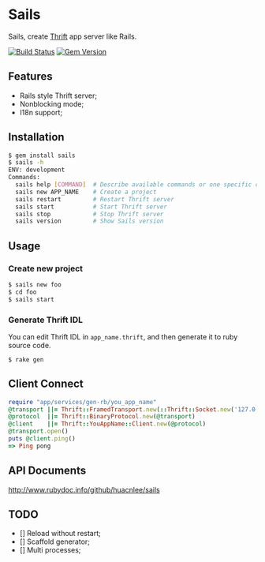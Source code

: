 Sails
=====

Sails, create [Thrift](thrift.apache.org) app server like Rails.

[![Build Status](https://travis-ci.org/huacnlee/sails.svg)](https://travis-ci.org/huacnlee/sails) [![Gem Version](https://badge.fury.io/rb/sails.svg)](http://badge.fury.io/rb/sails)

## Features

- Rails style Thrift server;
- Nonblocking mode;
- I18n support;

## Installation

```bash
$ gem install sails
$ sails -h
ENV: development
Commands:
  sails help [COMMAND]  # Describe available commands or one specific command
  sails new APP_NAME    # Create a project
  sails restart         # Restart Thrift server
  sails start           # Start Thrift server
  sails stop            # Stop Thrift server
  sails version         # Show Sails version
```

## Usage

### Create new project

```bash
$ sails new foo
$ cd foo
$ sails start
```

### Generate Thrift IDL

You can edit Thrift IDL in `app_name.thrift`, and then generate it to ruby source code.

```
$ rake gen
```

## Client Connect

```ruby
require "app/services/gen-rb/you_app_name"
@transport ||= Thrift::FramedTransport.new(::Thrift::Socket.new('127.0.0.1', 4000, 10))
@protocol  ||= Thrift::BinaryProtocol.new(@transport)
@client    ||= Thrift::YouAppName::Client.new(@protocol)
@transport.open()
puts @client.ping()
=> Ping pong
```

## API Documents

http://www.rubydoc.info/github/huacnlee/sails


## TODO

- [] Reload without restart;
- [] Scaffold generator;
- [] Multi processes;